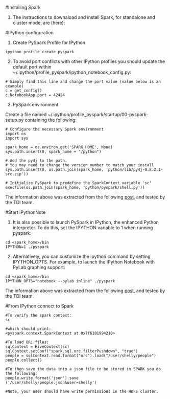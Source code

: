 #Installing Spark
1. The instructions to downaload and install Spark, for standalone and cluster mode, are (here):


#IPython configuration

1. Create PySpark Profile for IPython

```
ipython profile create pyspark
```

2. To avoid port conflicts with other IPython profiles you should update the default port within ~/.ipython/profile_pyspark/ipython_notebook_config.py:

```
# Simply find this line and change the port value (value below is an example)
c = get_config()
c.NotebookApp.port = 42424
```

3. PySpark environment

Create a file named ~/.ipython/profile_pyspark/startup/00-pyspark-setup.py containing the following:
```
# Configure the necessary Spark environment
import os
import sys

spark_home = os.environ.get('SPARK_HOME', None)
sys.path.insert(0, spark_home + "/python")

# Add the py4j to the path.
# You may need to change the version number to match your install
sys.path.insert(0, os.path.join(spark_home, 'python/lib/py4j-0.8.2.1-src.zip'))

# Initialize PySpark to predefine the SparkContext variable 'sc'
execfile(os.path.join(spark_home, 'python/pyspark/shell.py'))
```

The information above was extracted from the following [post](http://ramhiser.com/2015/02/01/configuring-ipython-notebook-support-for-pyspark/), and tested by the TDI team.


#Start iPythonNote

1. It is also possible to launch PySpark in IPython, the enhanced Python interpreter. To do this, set the IPYTHON variable to 1 when running pyspark:
```
cd <spark_home>/bin
IPYTHON=1 ./pyspark
```

2. Alternatively, you can customize the ipython command by setting IPYTHON_OPTS. For example, to launch the IPython Notebook with PyLab graphing support:
```
cd <spark_home>/bin
IPYTHON_OPTS="notebook --pylab inline" ./pyspark
```

The information above was extracted from the following [post](https://spark.apache.org/docs/0.8.1/python-programming-guide.html), and tested by the TDI team.


#From IPython connect to Spark
```
#To verify the spark context:
sc

#which should print:
<pyspark.context.SparkContext at 0x7f6101994210>

#To load ORC files:
sqlContext = HiveContext(sc)
sqlContext.setConf("spark.sql.orc.filterPushdown", "true")
people = sqlContext.read.format("orc").load("/user/shelly/people")
people.collect()

#To then save the data into a json file to be stored in SPARK you do the following:
people.write.format('json').save ('/user/shelly/people.json&user=shelly')

#Note, your user should have write permissions in the HDFS cluster.
```
